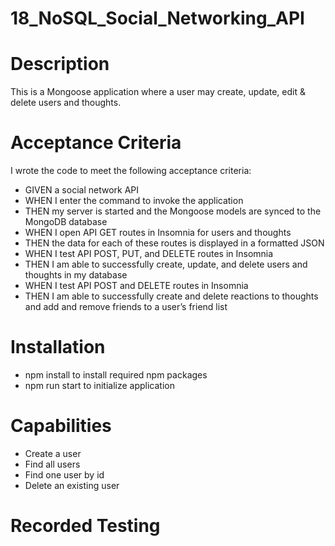 # 18_NoSQL_Social_Networking_API

# Description
This is a Mongoose application where a user may create, update, edit & delete users and thoughts.

# Acceptance Criteria
I wrote the code to meet the following acceptance criteria:

* GIVEN a social network API
* WHEN I enter the command to invoke the application
* THEN my server is started and the Mongoose models are synced to the MongoDB database
* WHEN I open API GET routes in Insomnia for users and thoughts
* THEN the data for each of these routes is displayed in a formatted JSON
* WHEN I test API POST, PUT, and DELETE routes in Insomnia
* THEN I am able to successfully create, update, and delete users and thoughts in my database
* WHEN I test API POST and DELETE routes in Insomnia
* THEN I am able to successfully create and delete reactions to thoughts and add and remove friends to a user’s friend list

# Installation

* npm install to install required npm packages
* npm run start to initialize application

# Capabilities

* Create a user
* Find all users
* Find one user by id
* Delete an existing user


# Recorded Testing
